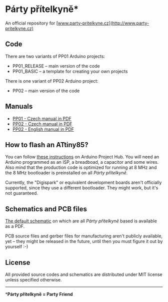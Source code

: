 # Párty přítelkyně*
An official repository for [www.party-pritelkyne.cz](http://www.party-pritelkyne.cz)

## Code
There are two variants of PP01 Arduino projects:
- PP01_RELEASE – main version of the code
- PP01_BASIC – a template for creating your own projects

There is one variant of PP02 Arduino project:
- PP02 – main version of the code

## Manuals
- [PP01 - Czech manual in PDF](manuals/pp01-manual-cz.pdf)
- [PP02 - Czech manual in PDF](manuals/pp02-manual-cz.pdf)
- [PP02 - English manual in PDF](manuals/pp02-manual-en.pdf)

## How to flash an ATtiny85?
You can follow [these instructions](https://create.arduino.cc/projecthub/arjun/programming-attiny85-with-arduino-uno-afb829) on Arduino Project Hub. You will need an Arduino programmed as an ISP, a breadboad, a capacitor and some wires. Also mind that the production code is optimized for running at 8 MHz and the 8 MHz bootloader is preinstalled on all *Párty přítelkyně*.

Currently, the "Digispark" or equivalent development boards aren't officially supported, since they use a different bootloader. They might work, but it's not guaranteed.

## Schematics and PCB files
[The default schematic](schematics/pp01-default-schematic.pdf) on which are all *Párty přítelkyně* based is available as a PDF.

PCB source files and gerber files for manufacturing aren't publicly available, yet – they might be released in the future, until then you must figure it out by yourself :-)

## License
All provided source codes and schematics are distributed under MIT license unless specified otherwise.

---

***Párty přítelkyně = Party Friend**
